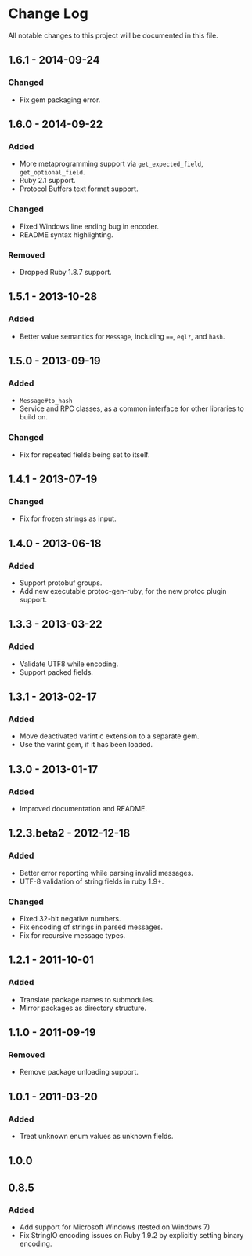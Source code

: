 # Change Log
All notable changes to this project will be documented in this file.

## 1.6.1 - 2014-09-24
### Changed
- Fix gem packaging error.

## 1.6.0 - 2014-09-22
### Added
- More metaprogramming support via `get_expected_field`, `get_optional_field`.
- Ruby 2.1 support.
- Protocol Buffers text format support.

### Changed
- Fixed Windows line ending bug in encoder.
- README syntax highlighting.

### Removed
- Dropped Ruby 1.8.7 support.

## 1.5.1 - 2013-10-28
### Added
- Better value semantics for `Message`, including `==`, `eql?`, and `hash`.

## 1.5.0 - 2013-09-19
### Added
- `Message#to_hash`
- Service and RPC classes, as a common interface for other libraries to build on.

### Changed
- Fix for repeated fields being set to itself.

## 1.4.1 - 2013-07-19
### Changed
- Fix for frozen strings as input.

## 1.4.0 - 2013-06-18
### Added
- Support protobuf groups.
- Add new executable protoc-gen-ruby, for the new protoc plugin support.

## 1.3.3 - 2013-03-22
### Added
- Validate UTF8 while encoding.
- Support packed fields.

## 1.3.1 - 2013-02-17
### Added
- Move deactivated varint c extension to a separate gem.
- Use the varint gem, if it has been loaded.

## 1.3.0 - 2013-01-17
### Added
- Improved documentation and README.

## 1.2.3.beta2 - 2012-12-18
### Added
- Better error reporting while parsing invalid messages.
- UTF-8 validation of string fields in ruby 1.9+.

### Changed
- Fixed 32-bit negative numbers.
- Fix encoding of strings in parsed messages.
- Fix for recursive message types.

## 1.2.1 - 2011-10-01
### Added
- Translate package names to submodules.
- Mirror packages as directory structure.

## 1.1.0 - 2011-09-19
### Removed
- Remove package unloading support.

## 1.0.1 - 2011-03-20
### Added
- Treat unknown enum values as unknown fields.

## 1.0.0

## 0.8.5
### Added
- Add support for Microsoft Windows (tested on Windows 7)
- Fix StringIO encoding issues on Ruby 1.9.2 by explicitly setting binary encoding.
